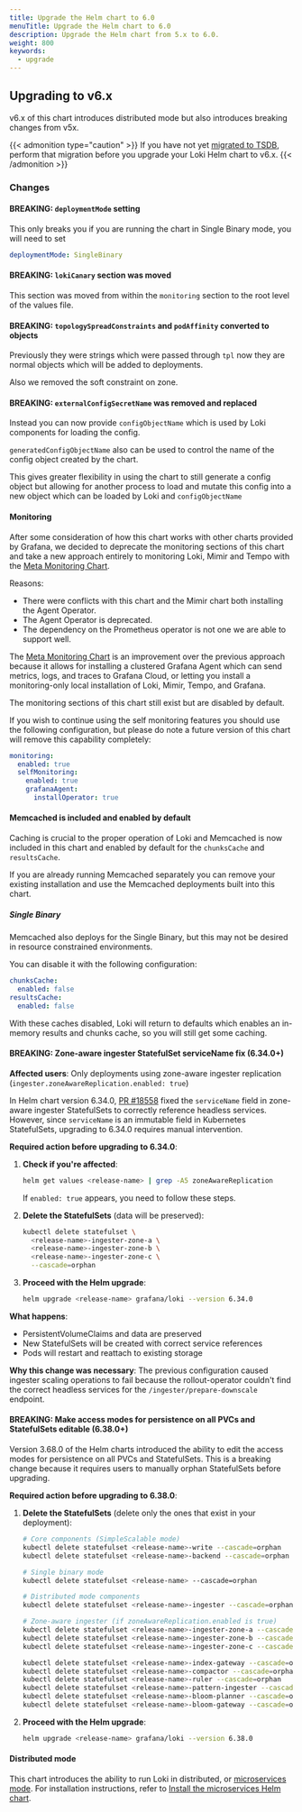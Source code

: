 ```yaml
---
title: Upgrade the Helm chart to 6.0
menuTitle: Upgrade the Helm chart to 6.0
description: Upgrade the Helm chart from 5.x to 6.0.
weight: 800
keywords:
  - upgrade
---
```


## Upgrading to v6.x

v6.x of this chart introduces distributed mode but also introduces breaking changes from v5x.

{{< admonition type="caution" >}}
If you have not yet [migrated to TSDB](https://grafana.com/docs/loki/<LOKI_VERSION>/setup/migrate/migrate-to-tsdb/), perform that migration before you upgrade your Loki Helm chart to v6.x.
{{< /admonition >}}

### Changes

#### BREAKING: `deploymentMode` setting

This only breaks you if you are running the chart in Single Binary mode, you will need to set

```yaml
deploymentMode: SingleBinary
```

#### BREAKING: `lokiCanary` section was moved

This section was moved from within the `monitoring` section to the root level of the values file.

#### BREAKING: `topologySpreadConstraints` and `podAffinity` converted to objects

Previously they were strings which were passed through `tpl` now they are normal objects which will be added to deployments.

Also we removed the soft constraint on zone.

#### BREAKING: `externalConfigSecretName` was removed and replaced

Instead you can now provide `configObjectName` which is used by Loki components for loading the config.

`generatedConfigObjectName` also can be used to control the name of the config object created by the chart.

This gives greater flexibility in using the chart to still generate a config object but allowing for another process to load and mutate this config into a new object which can be loaded by Loki and `configObjectName`

#### Monitoring

After some consideration of how this chart works with other charts provided by Grafana, we decided to deprecate the monitoring sections of this chart and take a new approach entirely to monitoring Loki, Mimir and Tempo with the [Meta Monitoring Chart](https://github.com/grafana/meta-monitoring-chart).

Reasons:

* There were conflicts with this chart and the Mimir chart both installing the Agent Operator.
* The Agent Operator is deprecated.
* The dependency on the Prometheus operator is not one we are able to support well.

The [Meta Monitoring Chart](https://github.com/grafana/meta-monitoring-chart) is an improvement over the previous approach because it allows for installing a clustered Grafana Agent which can send metrics, logs, and traces to Grafana Cloud, or letting you install a monitoring-only local installation of Loki, Mimir, Tempo, and Grafana.

The monitoring sections of this chart still exist but are disabled by default.

If you wish to continue using the self monitoring features you should use the following configuration, but please do note a future version of this chart will remove this capability completely:

```yaml
monitoring:
  enabled: true
  selfMonitoring:
    enabled: true
    grafanaAgent:
      installOperator: true
```

#### Memcached is included and enabled by default

Caching is crucial to the proper operation of Loki and Memcached is now included in this chart and enabled by default for the `chunksCache` and `resultsCache`.

If you are already running Memcached separately you can remove your existing installation and use the Memcached deployments built into this chart.

##### Single Binary

Memcached also deploys for the Single Binary, but this may not be desired in resource constrained environments.

You can disable it with the following configuration:

```yaml
chunksCache:
  enabled: false
resultsCache:
  enabled: false
```

With these caches disabled, Loki will return to defaults which enables an in-memory results and chunks cache, so you will still get some caching.

#### BREAKING: Zone-aware ingester StatefulSet serviceName fix (6.34.0+)

**Affected users**: Only deployments using zone-aware ingester replication (`ingester.zoneAwareReplication.enabled: true`)

In Helm chart version 6.34.0, [PR #18558](https://github.com/grafana/loki/pull/18558) fixed the `serviceName` field in zone-aware ingester StatefulSets to correctly reference headless services. However, since `serviceName` is an immutable field in Kubernetes StatefulSets, upgrading to 6.34.0 requires manual intervention.

**Required action before upgrading to 6.34.0**:

1. **Check if you're affected**:

   ```bash
   helm get values <release-name> | grep -A5 zoneAwareReplication
   ```

   If `enabled: true` appears, you need to follow these steps.

2. **Delete the StatefulSets** (data will be preserved):

   ```bash
   kubectl delete statefulset \
     <release-name>-ingester-zone-a \
     <release-name>-ingester-zone-b \
     <release-name>-ingester-zone-c \
     --cascade=orphan
   ```

3. **Proceed with the Helm upgrade**:

   ```bash
   helm upgrade <release-name> grafana/loki --version 6.34.0
   ```

**What happens**:

- PersistentVolumeClaims and data are preserved
- New StatefulSets will be created with correct service references
- Pods will restart and reattach to existing storage

**Why this change was necessary**:
The previous configuration caused ingester scaling operations to fail because the rollout-operator couldn't find the correct headless services for the `/ingester/prepare-downscale` endpoint.

#### BREAKING: Make access modes for persistence on all PVCs and StatefulSets editable (6.38.0+)

Version 3.68.0 of the Helm charts introduced the ability to edit the access modes for persistence on all PVCs and StatefulSets. This is a breaking change because it requires users to manually orphan StatefulSets before upgrading.

**Required action before upgrading to 6.38.0**:

1. **Delete the StatefulSets** (delete only the ones that exist in your deployment):

   ```bash
   # Core components (SimpleScalable mode)
   kubectl delete statefulset <release-name>-write --cascade=orphan
   kubectl delete statefulset <release-name>-backend --cascade=orphan
   
   # Single binary mode
   kubectl delete statefulset <release-name> --cascade=orphan
   
   # Distributed mode components
   kubectl delete statefulset <release-name>-ingester --cascade=orphan

   # Zone-aware ingester (if zoneAwareReplication.enabled is true)
   kubectl delete statefulset <release-name>-ingester-zone-a --cascade=orphan
   kubectl delete statefulset <release-name>-ingester-zone-b --cascade=orphan
   kubectl delete statefulset <release-name>-ingester-zone-c --cascade=orphan

   kubectl delete statefulset <release-name>-index-gateway --cascade=orphan
   kubectl delete statefulset <release-name>-compactor --cascade=orphan
   kubectl delete statefulset <release-name>-ruler --cascade=orphan
   kubectl delete statefulset <release-name>-pattern-ingester --cascade=orphan
   kubectl delete statefulset <release-name>-bloom-planner --cascade=orphan
   kubectl delete statefulset <release-name>-bloom-gateway --cascade=orphan
   ```

2. **Proceed with the Helm upgrade**:

   ```bash
   helm upgrade <release-name> grafana/loki --version 6.38.0
   ```

#### Distributed mode

This chart introduces the ability to run Loki in distributed, or [microservices mode](https://grafana.com/docs/loki/<LOKI_VERSION>/get-started/deployment-modes/#microservices-mode). For installation instructions, refer to [Install the microservices Helm chart](https://grafana.com/docs/loki/<LOKI_VERSION>/setup/install/helm/install-microservices/).
